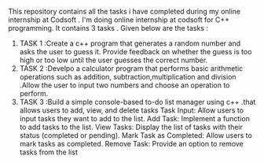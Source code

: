 This repository contains all the tasks i have completed during my online internship at Codsoft .
I'm doing online internship at codsoft for C++ programming. It contains 3 tasks .
Given below are the tasks :
1) TASK 1 :Create a c++ program that generates a random number and asks the user to guess it.
           Provide feedback on whether the guess is too high or too low until the user guesses the correct number. 
2) TASK 2 :Develpo a calculator program that performs basic arithmetic operations such as addition,
           subtraction,multiplication and division .Allow the user to input two numbers and choose an 
           operation to perform.
3) TASK 3 :Build a simple console-based to-do list manager using c++ .that allows users to add, view, and delete tasks
           Task Input: Allow users to input tasks they want to add to the list.
           Add Task: Implement a function to add tasks to the list.
           View Tasks: Display the list of tasks with their status (completed or pending).
           Mark Task as Completed: Allow users to mark tasks as completed.
           Remove Task: Provide an option to remove tasks from the list



